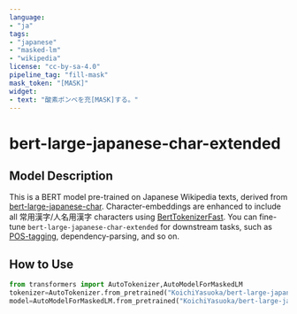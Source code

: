 ```yaml
---
language:
- "ja"
tags:
- "japanese"
- "masked-lm"
- "wikipedia"
license: "cc-by-sa-4.0"
pipeline_tag: "fill-mask"
mask_token: "[MASK]"
widget:
- text: "酸素ボンベを充[MASK]する。"
---
```


# bert-large-japanese-char-extended

## Model Description

This is a BERT model pre-trained on Japanese Wikipedia texts, derived from [bert-large-japanese-char](https://huggingface.co/cl-tohoku/bert-large-japanese-char). Character-embeddings are enhanced to include all 常用漢字/人名用漢字 characters using [BertTokenizerFast](https://huggingface.co/transformers/model_doc/bert.html#berttokenizerfast). You can fine-tune `bert-large-japanese-char-extended` for downstream tasks, such as [POS-tagging](https://huggingface.co/KoichiYasuoka/bert-large-japanese-upos), dependency-parsing, and so on.

## How to Use

```py
from transformers import AutoTokenizer,AutoModelForMaskedLM
tokenizer=AutoTokenizer.from_pretrained("KoichiYasuoka/bert-large-japanese-char-extended")
model=AutoModelForMaskedLM.from_pretrained("KoichiYasuoka/bert-large-japanese-char-extended")
```

